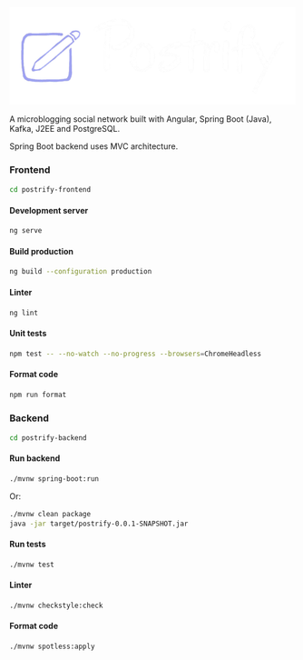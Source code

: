 ![Postrify](/docs/design/postrify_logo_dark_nobg.png)

A microblogging social network built with Angular, Spring Boot (Java), Kafka, J2EE and PostgreSQL.

Spring Boot backend uses MVC architecture.

### Frontend

```bash
cd postrify-frontend
```

#### Development server

```bash
ng serve
```

#### Build production

```bash
ng build --configuration production
```

#### Linter

```bash
ng lint
```

#### Unit tests

```bash
npm test -- --no-watch --no-progress --browsers=ChromeHeadless
```

#### Format code

```bash
npm run format
```

### Backend

```bash
cd postrify-backend
```

#### Run backend

```bash
./mvnw spring-boot:run
```
Or:
```bash
./mvnw clean package
java -jar target/postrify-0.0.1-SNAPSHOT.jar
```

#### Run tests

```bash
./mvnw test
```

#### Linter

```bash
./mvnw checkstyle:check
```

#### Format code

```bash
./mvnw spotless:apply
```
